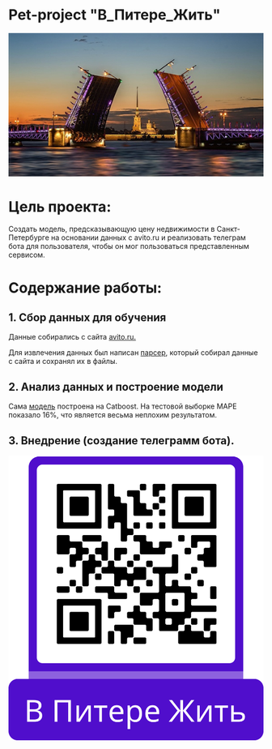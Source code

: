 # Pet-project "В_Питере_Жить"

![preview](https://github.com/NeKonnnn/PetProject-price-real-estate-in-St.-Petersburg/blob/main/Peters.jpg)

# Цель проекта:

Создать модель, предсказывающую цену недвижимости в Санкт-Петербурге на основании данных с avito.ru и реализовать телеграм бота для пользователя, чтобы он мог пользоваться представленным сервисом.

# Содержание работы:

## 1. Сбор данных для обучения

Данные собирались с сайта [avito.ru.](https://www.avito.ru/)

Для извлечения данных был написан [парсер](https://github.com/NeKonnnn/PetProject-price-real-estate-in-St.-Petersburg/blob/main/parser/avito_parser.py), который собирал данные с сайта и сохранял их в файлы.

## 2. Анализ данных и построение модели 

Сама [модель](https://github.com/NeKonnnn/PetProject-price-real-estate-in-St.-Petersburg/blob/main/notebooks/catboost/2211_pet_proj_property_2.ipynb)
 построена на Catboost. На тестовой выборке MAPE показало 16%, что является весьма неплохим результатом. 
 
## 3. Внедрение (создание телеграмм бота).

![qr_code](https://github.com/NeKonnnn/PetProject-price-real-estate-in-St.-Petersburg/blob/main/qr.png)





